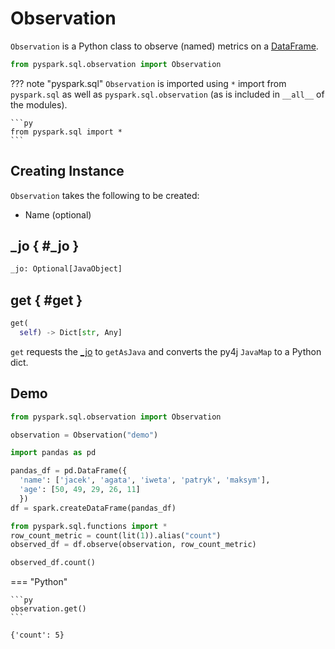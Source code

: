 # Observation

`Observation` is a Python class to observe (named) metrics on a [DataFrame](DataFrame.md).

```py
from pyspark.sql.observation import Observation
```

??? note "pyspark.sql"
    `Observation` is imported using `*` import from `pyspark.sql` as well as `pyspark.sql.observation` (as is included in `__all__` of the modules).

    ```py
    from pyspark.sql import *
    ```

## Creating Instance

`Observation` takes the following to be created:

* <span id="name"><span id="_name"> Name (optional)

## _jo { #_jo }

```py
_jo: Optional[JavaObject]
```

## get { #get }

```py
get(
  self) -> Dict[str, Any]
```

`get` requests the [_jo](#_jo) to `getAsJava` and converts the py4j `JavaMap` to a Python dict.

## Demo

```py
from pyspark.sql.observation import Observation

observation = Observation("demo")
```

```py
import pandas as pd

pandas_df = pd.DataFrame({
  'name': ['jacek', 'agata', 'iweta', 'patryk', 'maksym'],
  'age': [50, 49, 29, 26, 11]
  })
df = spark.createDataFrame(pandas_df)
```

```py
from pyspark.sql.functions import *
row_count_metric = count(lit(1)).alias("count")
observed_df = df.observe(observation, row_count_metric)
```

```py
observed_df.count()
```

=== "Python"

    ```py
    observation.get()
    ```

```text
{'count': 5}
```
